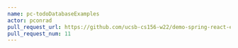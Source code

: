 ```yaml
---
name: pc-todoDatabaseExamples
actor: pconrad
pull_request_url: https://github.com/ucsb-cs156-w22/demo-spring-react-example-v2/pull/11
pull_request_num: 11
---
```

